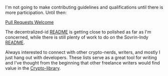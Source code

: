 I'm not going to make contributing guidelines and qualifications until there is more participation. Until then:

<u>Pull Requests Welcome</u>

The decentralized-id [README](https://github.com/infominer33/awesome-decentralized-id/) is getting close to polished as far as I'm concerned, while there is still plenty of work to do on the Sovrin-Indy [README](https://github.com/infominer33/awesome-decentralized-id/blob/master/awesome-sovrin/).

Always interested to connect with other crypto-nerds, writers, and mostly I just hang out with developers. These lists serve as a great tool for writing and I've thought from the beginning that other freelance writers would find value in the [Crypto-library](https://github.com/infominer33/Crypto-library).

